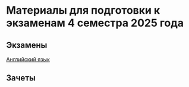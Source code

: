 # Материалы для подготовки к экзаменам 4 семестра 2025 года

## Экзамены

[Английский язык](https://github.com/Soup-o-Stat/MIREA-SEM-4-EXAM/tree/main/%D0%90%D0%BD%D0%B3%D0%BB%D0%B8%D0%B9%D1%81%D0%BA%D0%B8%D0%B9%20%D1%8F%D0%B7%D1%8B%D0%BA)

## Зачеты
